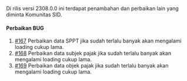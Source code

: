 Di rilis versi 2308.0.0 ini terdapat penambahan dan perbaikan lain yang diminta Komunitas SID.

#### Perbaikan BUG

1. [#167](https://github.com/OpenSID/wiki-pbb/issues/167) Perbaikan data SPPT jika sudah terlalu banyak akan mengalami loading cukup lama.
2. [#168](https://github.com/OpenSID/wiki-pbb/issues/168) Perbaikan data subjek pajak jika sudah terlalu banyak akan mengalami loading cukup lama.
3. [#169](https://github.com/OpenSID/wiki-pbb/issues/169) Perbaikan data objek pajak jika sudah terlalu banyak akan mengalami loading cukup lama.
